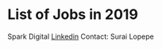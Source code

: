 # List of Jobs in 2019

Spark Digital
[Linkedin](https://www.linkedin.com/company/sparkdigital/)
Contact: Surai Lopepe